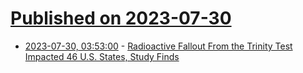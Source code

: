 # [Published on 2023-07-30](index.md)

* [2023-07-30, 03:53:00](https://soylentnews.org/article.pl?sid=23/07/29/0434236&from=rss) - [Radioactive Fallout From the Trinity Test Impacted 46 U.S. States, Study Finds](https://soylentnews.org/article.pl?sid=23/07/29/0434236&from=rss)
